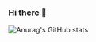 ### Hi there 👋

<!--
**sora9z/sora9z** is a ✨ _special_ ✨ repository because its `README.md` (this file) appears on your GitHub profile.

Here are some ideas to get you started:

- 🔭 I’m currently working on ...
- 🌱 I’m currently learning ...
- 👯 I’m looking to collaborate on ...
- 🤔 I’m looking for help with ...
- 💬 Ask me about ...
- 📫 How to reach me: ...
- 😄 Pronouns: ...
- ⚡ Fun fact: ...
-->
<!-- [![Anurag's GitHub stats](https://github-readme-stats.vercel.app/api?username=sora9z)](https://github.com/anuraghazra/github-readme-stats) -->

![Anurag's GitHub stats](https://github-readme-stats.vercel.app/api?username=sora9z&show_icons=true&theme=midnight-purple)
